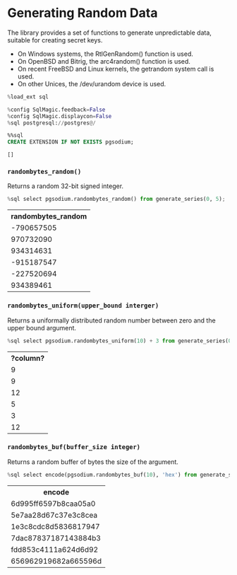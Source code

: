# Generating Random Data

The library provides a set of functions to generate unpredictable data, suitable for creating secret keys.

- On Windows systems, the RtlGenRandom() function is used.
- On OpenBSD and Bitrig, the arc4random() function is used.
- On recent FreeBSD and Linux kernels, the getrandom system call is used.
- On other Unices, the /dev/urandom device is used.


```python
%load_ext sql
```


```python
%config SqlMagic.feedback=False
%config SqlMagic.displaycon=False
%sql postgresql://postgres@/
```


```sql
%%sql 
CREATE EXTENSION IF NOT EXISTS pgsodium;
```




    []



### `randombytes_random()`

Returns a random 32-bit signed integer.


```python
%sql select pgsodium.randombytes_random() from generate_series(0, 5);
```




<table>
    <tr>
        <th>randombytes_random</th>
    </tr>
    <tr>
        <td>-790657505</td>
    </tr>
    <tr>
        <td>970732090</td>
    </tr>
    <tr>
        <td>934314631</td>
    </tr>
    <tr>
        <td>-915187547</td>
    </tr>
    <tr>
        <td>-227520694</td>
    </tr>
    <tr>
        <td>934389461</td>
    </tr>
</table>



### `randombytes_uniform(upper_bound interger)`

Returns a uniformally distributed random number between zero and the upper bound argument.


```python
%sql select pgsodium.randombytes_uniform(10) + 3 from generate_series(0, 5);
```




<table>
    <tr>
        <th>?column?</th>
    </tr>
    <tr>
        <td>9</td>
    </tr>
    <tr>
        <td>9</td>
    </tr>
    <tr>
        <td>12</td>
    </tr>
    <tr>
        <td>5</td>
    </tr>
    <tr>
        <td>3</td>
    </tr>
    <tr>
        <td>12</td>
    </tr>
</table>



### `randombytes_buf(buffer_size integer)`

Returns a random buffer of bytes the size of the argument.


```python
%sql select encode(pgsodium.randombytes_buf(10), 'hex') from generate_series(0, 5);
```




<table>
    <tr>
        <th>encode</th>
    </tr>
    <tr>
        <td>6d995ff6597b8caa05a0</td>
    </tr>
    <tr>
        <td>5e7aa28d67c37e3c8cea</td>
    </tr>
    <tr>
        <td>1e3c8cdc8d5836817947</td>
    </tr>
    <tr>
        <td>7dac87837187143884b3</td>
    </tr>
    <tr>
        <td>fdd853c4111a624d6d92</td>
    </tr>
    <tr>
        <td>656962919682a665596d</td>
    </tr>
</table>


